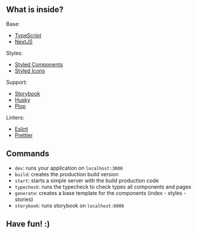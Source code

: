 ## What is inside?

Base:
- [TypeScript](https://www.typescriptlang.org/)
- [NextJS](https://nextjs.org/)

Styles:
- [Styled Components](https://styled-components.com/)
- [Styled Icons](https://styled-icons.js.org/)

Support:
- [Storybook](https://storybook.js.org/)
- [Husky](https://typicode.github.io/husky)
- [Plop](https://plopjs.com/)

Linters:
- [Eslint](https://eslint.org/)
- [Prettier](https://prettier.io/)

## Commands

- `dev`: runs your application on `localhost:3000`
- `build`: creates the production build version
- `start`: starts a simple server with the build production code
- `typecheck`: runs the typecheck to check types all components and pages
- `generate`: creates a base template for the components (index - styles - stories)
- `storybook`: runs storybook on `localhost:6006`


## Have fun! :)
